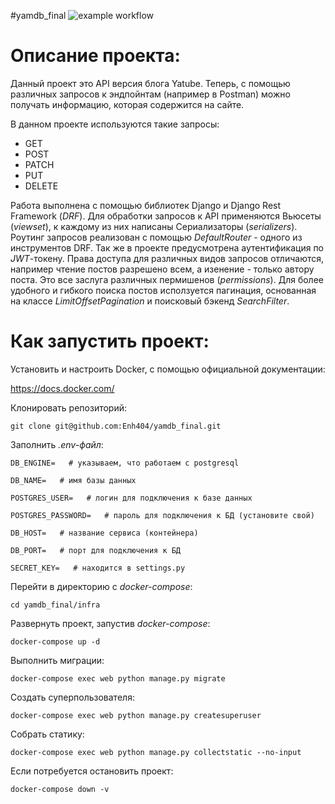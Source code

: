 #yamdb_final
![example workflow](https://github.com/Enh404/yamdb_final/actions/workflows/yamdb_workflow.yml/badge.svg)
# Описание проекта:

Данный проект это API версия блога Yatube. Теперь, с помощью различных запросов к эндпойнтам (например в Postman) можно получать информацию, которая содержится на сайте.

В данном проекте используются такие запросы:
- GET
- POST 
- PATCH 
- PUT 
- DELETE

Работа выполнена с помощью библиотек Django и Django Rest Framework (*DRF*). Для обработки запросов к API применяются Вьюсеты (*viewset*), к каждому из них написаны Сериализаторы (*serializers*). Роутинг запросов реализован с помощью *DefaultRouter* - одного из инструментов DRF. Так же в проекте предусмотрена аутентификация по *JWT*-токену. Права доступа для различных видов запросов отличаются, например чтение постов разрешено всем, а изенение - только автору поста. Это все заслуга различных пермишенов (*permissions*). Для более удобного и гибкого поиска постов исползуется пагинация, основанная на классе *LimitOffsetPagination* и поисковый бэкенд *SearchFilter*.

# Как запустить проект:

Установить и настроить Docker, с помощью официальной документации:

https://docs.docker.com/

Клонировать репозиторий:

`git clone git@github.com:Enh404/yamdb_final.git`

Заполнить _.env-файл_:

```DB_ENGINE=   # указываем, что работаем с postgresql```

```DB_NAME=   # имя базы данных```

```POSTGRES_USER=   # логин для подключения к базе данных```

```POSTGRES_PASSWORD=   # пароль для подключения к БД (установите свой)```

```DB_HOST=   # название сервиса (контейнера)```

```DB_PORT=   # порт для подключения к БД```

```SECRET_KEY=   # находится в settings.py```

 Перейти в директорию с _docker-compose_:

`cd yamdb_final/infra`

Развернуть проект, запустив _docker-compose_:

`docker-compose up -d`

Выполнить миграции:

`docker-compose exec web python manage.py migrate`

Создать суперпользователя:

`docker-compose exec web python manage.py createsuperuser`

Собрать статику:

`docker-compose exec web python manage.py collectstatic --no-input`

Если потребуется остановить проект:

`docker-compose down -v`
